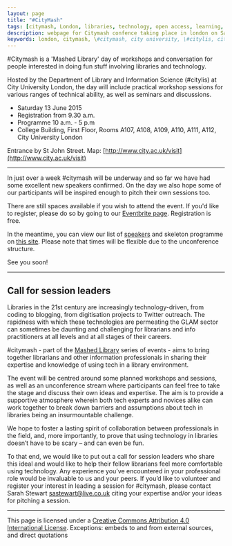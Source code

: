 ```yaml
---
layout: page
title: "#CityMash"
tags: [citymash, London, libraries, technology, open access, learning, City University, citylis ]
description: webpage for Citymash confence taking place in london on Saturday 13 June 2015
keywords: london, citymash, \#citymash, city university, \#citylis, citylis
---
```


\#Citymash is a 'Mashed Library' day of workshops and conversation for people interested in doing fun stuff involving libraries and technology.

Hosted by the Department of Library and Information Science (#citylis) at City University London, the day will include practical workshop sessions for various ranges of technical ability, as well as seminars and discussions.

* Saturday 13 June 2015
* Registration from 9.30 a.m.
* Programme 10 a.m. - 5 p.m
* College Building, First Floor, Rooms A107, A108, A109, A110, A111, A112, City University London

Entrance by St John Street. Map: [http://www.city.ac.uk/visit](http://www.city.ac.uk/visit) 

 

---

In just over a week \#citymash will be underway and so far we have had some excellent new speakers confirmed.  On the day we also hope some of our participants will be inspired enough to pitch their own sessions too.

There are still spaces available if you wish to attend the event.  If you'd like to register, please do so by going to our [Eventbrite page](http://www.eventbrite.co.uk/e/citymash-libraries-and-technology-unconference-tickets-16584911918).  Registration is free.

In the meantime, you can view our list of [speakers](http://citymash.github.io/speakers/) and skeleton programme on [this site](http://citymash.github.io/programme/).  Please note that times will be flexible due to the unconference structure.

See you soon!

---

## Call for session leaders

Libraries in the 21st century are increasingly technology-driven, from coding to blogging, from digitisation projects to Twitter outreach.  The rapidness with which these technologies are permeating the GLAM sector can sometimes be daunting and challenging for librarians and info practitioners at all levels and at all stages of their careers.

\#citymash - part of the [Mashed Library](http://www.mashedlibrary.com/) series of events - aims to bring together librarians and other information professionals in sharing their expertise and knowledge of using tech in a library environment.

The event will be centred around some planned workshops and sessions, as well as an unconference stream where participants can feel free to take the stage and discuss their own ideas and expertise.  The aim is to provide a supportive atmosphere wherein both tech experts and novices alike can work together to break down barriers and assumptions about tech in libraries being an insurmountable challenge.  

We hope to foster a lasting spirit of collaboration between professionals in the field, and, more importantly, to prove that using technology in libraries doesn’t have to be scary – and can even be fun.

To that end, we would like to put out a call for session leaders who share this ideal and would like to help their fellow librarians feel more comfortable using technology.  Any experience you’ve encountered in your professional role would be invaluable to us and your peers.  If you’d like to volunteer and register your interest in leading a session for \#citymash, please contact Sarah Stewart <sastewart@live.co.uk> citing your expertise and/or your ideas for pitching a session. 

---
This page is licensed under a [Creative Commons Attribution 4.0 International License](http://creativecommons.org/licenses/by/4.0/). Exceptions: embeds to and from external sources, and direct quotations
